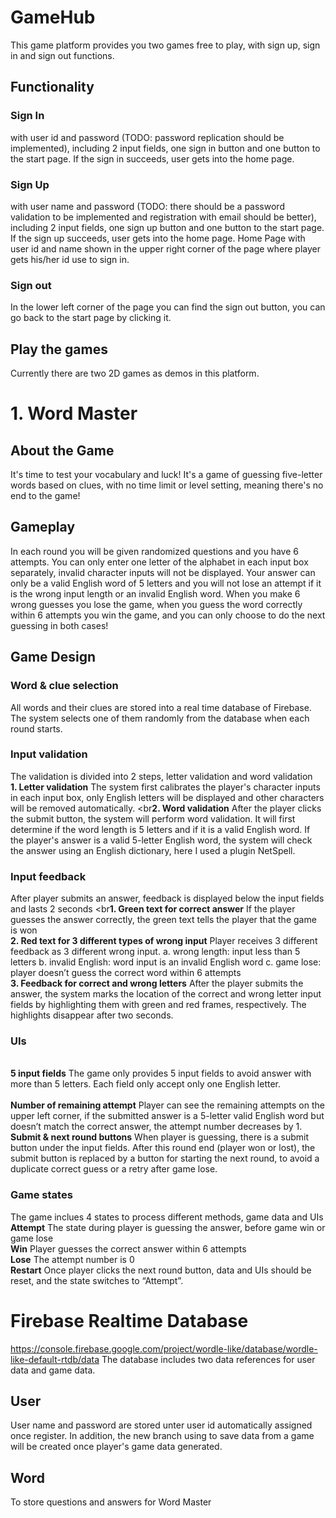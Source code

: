 # GameHub
This game platform provides you two games free to play, with sign up, sign in and sign out
functions.
## Functionality
### Sign In 
with user id and password (TODO: password replication should be implemented), including 2 input fields, one sign in button and one button to the start page. If the sign in
succeeds, user gets into the home page. 
### Sign Up 
with user name and password (TODO: there should be a password validation to be implemented and registration with email should be better), including 2 input fields, one
sign up button and one button to the start page. If the sign up succeeds, user gets into the home page. Home Page with user id and name shown in the upper right corner of the page where
player gets his/her id use to sign in. 
### Sign out 
In the lower left corner of the page you can find the sign out button, you can go back to the start page by clicking it. 
## Play the games
Currently there are two 2D games as demos in this platform.
# 1. Word Master
## About the Game
It's time to test your vocabulary and luck! It's a game of guessing five-letter words based on clues, with no time limit or level setting, meaning there's no end to the game!
## Gameplay
In each round you will be given randomized questions and you have 6 attempts. You can only enter one letter of the alphabet in each input box separately, invalid character inputs will not be displayed. Your answer can only be a valid English word of 5 letters and you will not lose an attempt if it is the wrong input length or an invalid English word. When you make 6 wrong guesses you lose the game, when you guess the word correctly within 6 attempts you win the game, and you can only choose to do the next guessing in both cases!
## Game Design
### Word & clue selection 
All words and their clues are stored into a real time database of Firebase. The system selects one of them randomly from the database when each round starts.
### Input validation 
The validation is divided into 2 steps, letter validation and word validation
<br><b>1. Letter validation</b> The system first calibrates the player's character inputs in each input box, only English letters will be displayed and other characters will be removed automatically. 
<br<b>2. Word validation</b> After the player clicks the submit button, the system will perform word validation. It will first determine if the word length is 5 letters and if it is a valid English word. If the player's answer is a valid 5-letter English word, the system will check the answer using an English dictionary, here I used a plugin NetSpell.
### Input feedback
After player submits an answer, feedback is displayed below the input fields and lasts 2 seconds
<br<b>1. Green text for correct answer</b> If the player guesses the answer correctly, the green text tells the player that the game is won
<br><b>2. Red text for 3 different types of wrong input</b> Player receives 3 different feedback as 3 different wrong input. 
a. wrong length: input less than 5 letters
b. invalid English: word input is an invalid English word
c. game lose: player doesn’t guess the correct word within 6 attempts
<br><b>3. Feedback for correct and wrong letters</b> After the player submits the answer, the system marks the location of the correct and wrong letter input fields by highlighting them with green and red frames, respectively. The highlights disappear after two seconds.
### UIs
<br><b> 5 input fields</b> The game only provides 5 input fields to avoid answer with more than 5 letters. Each field only accept only one English letter.  
<br><b>Number of remaining attempt</b> Player can see the remaining attempts on the upper left corner, if the submitted answer is a 5-letter valid English word but doesn’t match the correct answer, the attempt number decreases by 1.
<br><b> Submit & next round buttons</b> When player is guessing, there is a submit button under the input fields. After this round end (player won or lost), the submit button is replaced by a button for starting the next round, to avoid a duplicate correct guess or a retry after game lose. 
### Game states 
The game inclues 4 states to process different methods, game data and UIs
<br><b> Attempt</b> The state during player is guessing the answer, before game win or game lose
<br><b> Win</b> Player guesses the correct answer within 6 attempts
<br><b> Lose</b> The attempt number is 0
<br><b> Restart</b> Once player clicks the next round button, data and UIs should be reset, and
the state switches to “Attempt”.
# Firebase Realtime Database 
https://console.firebase.google.com/project/wordle-like/database/wordle-like-default-rtdb/data
The database includes two data references for user data and game data.
## User
User name and password are stored unter user id automatically assigned once register. In addition, the new branch using to save data from a game will be created once player's game data generated.
## Word
To store questions and answers for Word Master 
